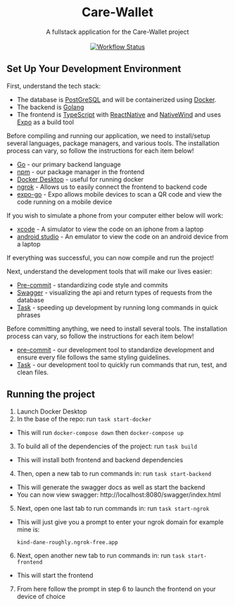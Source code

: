 <div align="center">
<h1>Care-Wallet</h1>
  <div>
      A fullstack application for the Care-Wallet project
  </div>
  <br/>
  <!-- Github Actions -->
  <a href="https://github.com/GenerateNU/Care-Wallet/actions/workflows/CI.yml">
    <img src="https://github.com/GenerateNU/Care-Wallet/actions/workflows/CI.yml/badge.svg"
      alt="Workflow Status" />
  </a>
  <br/>
</div>

## Set Up Your Development Environment

First, understand the tech stack:

- The database is [PostGreSQL](https://www.postgresql.org/) and will be
  containerized using [Docker](https://www.docker.com/).
- The backend is [Golang](https://go.dev/)
- The frontend is [TypeScript](https://www.typescriptlang.org/) with
  [ReactNative](https://reactnative.dev/) and
  [NativeWind](https://www.nativewind.dev) and uses [Expo](https://expo.dev/) as
  a build tool

Before compiling and running our application, we need to install/setup several
languages, package managers, and various tools. The installation process can
vary, so follow the instructions for each item below!

- [Go](https://go.dev/doc/install) - our primary backend language
- [npm](https://docs.npmjs.com/downloading-and-installing-node-js-and-npm) - our
  package manager in the frontend
- [Docker Desktop](https://www.docker.com/products/docker-desktop/) - useful for
  running docker
- [ngrok](https://ngrok.com/docs/getting-started/) - Allows us to easily connect
  the frontend to backend code
- [expo-go](https://docs.expo.dev/get-started/expo-go/) - Expo allows mobile
  devices to scan a QR code and view the code running on a mobile device

If you wish to simulate a phone from your computer either below will work:

- [xcode](https://docs.expo.dev/workflow/ios-simulator/) - A simulator to view
  the code on an iphone from a laptop
- [android studio](https://docs.expo.dev/workflow/android-studio-emulator/) - An
  emulator to view the code on an android device from a laptop

If everything was successful, you can now compile and run the project!

Next, understand the development tools that will make our lives easier:

- [Pre-commit](https://pre-commit.com) - standardizing code style and commits
- [Swagger](https://github.com/swaggo/swag) - visualizing the api and return
  types of requests from the database
- [Task](https://taskfile.dev) - speeding up development by running long
  commands in quick phrases

Before committing anything, we need to install several tools. The installation
process can vary, so follow the instructions for each item below!

- [pre-commit](https://pre-commit.com) - our development tool to standardize
  development and ensure every file follows the same styling guidelines.
- [Task](https://taskfile.dev/installation/) - our development tool to quickly
  run commands that run, test, and clean files.

## Running the project

1. Launch Docker Desktop
2. In the base of the repo: run `task start-docker`

- This will run `docker-compose down` then `docker-compose up`

3. To build all of the dependencies of the project: run `task build`

- This will install both frontend and backend dependencies

4. Then, open a new tab to run commands in: run `task start-backend`

- This will generate the swagger docs as well as start the backend
- You can now view swagger: http://localhost:8080/swagger/index.html

5. Next, open one last tab to run commands in: run `task start-ngrok`

- This will just give you a prompt to enter your ngrok domain for example mine
  is:

  `kind-dane-roughly.ngrok-free.app`

6. Next, open another new tab to run commands in: run `task start-frontend`

- This will start the frontend

7. From here follow the prompt in step 6 to launch the frontend on your device
   of choice
